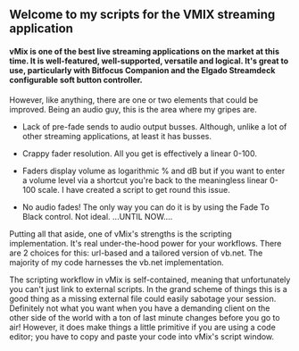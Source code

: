 ## **Welcome to my scripts for the VMIX streaming application**
#### vMix is one of the best live streaming applications on the market at this time. It is well-featured, well-supported, versatile and logical. It's great to use, particularly with Bitfocus Companion and the Elgado Streamdeck configurable soft button controller. 

However, like anything, there are one or two elements that could be improved. Being an audio guy, this is the area where my gripes are.

* Lack of pre-fade sends to audio output busses. Although, unlike a lot of other streaming applications, at least it has busses.

* Crappy fader resolution. All you get is effectively a linear 0-100.

* Faders display volume as logarithmic % and dB but if you want to enter a volume level via a shortcut you're back to the meaningless linear 0-100 scale. I have created a script to get round this issue.

* No audio fades! The only way you can do it is by using the Fade To Black control. Not ideal. ...UNTIL NOW....

Putting all that aside, one of vMix's strengths is the scripting implementation. It's real under-the-hood power for your workflows. There are 2 choices for this: url-based and a tailored version of vb.net.
The majority of my code harnesses the vb.net implementation.

The scripting workflow in vMix is self-contained, meaning that unfortunately you can't just link to external scripts. In the grand scheme of things this is a good thing as a missing external file could easily sabotage your session. Definitely not what you want when you have a demanding client on the other side of the world with a ton of last minute changes before you go to air! However, it does make things a little primitive if you are using a code editor; you have to copy and paste your code into vMix's script window.
